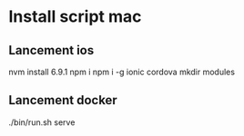
# Install script mac

## Lancement ios

nvm install 6.9.1
npm i
npm i -g ionic cordova
mkdir modules


## Lancement docker

./bin/run.sh serve